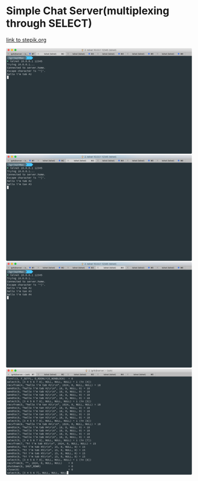 # Simple Chat Server(multiplexing through SELECT)
[link to stepik.org](https://stepik.org/lesson/12579/step/2?unit=3005)


<img src="img/02tab2.png">
<img src="img/03tab3.png">
<img src="img/04tab4.png">
<img src="img/01server.png">

